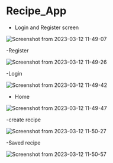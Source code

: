 # Recipe_App

- Login and Register screen

 ![Screenshot from 2023-03-12 11-49-07](https://user-images.githubusercontent.com/47253310/224528150-b8fc5777-9b7b-4494-b563-caf4d61293c1.png)
 
 -Register
 
 ![Screenshot from 2023-03-12 11-49-26](https://user-images.githubusercontent.com/47253310/224528098-69aebbbe-cbb1-4239-9454-f9507acd0b84.png)
 
 -Login
 
 ![Screenshot from 2023-03-12 11-49-42](https://user-images.githubusercontent.com/47253310/224528161-452f8065-61ce-4995-9fbc-523ecc45e695.png)

- Home

![Screenshot from 2023-03-12 11-49-47](https://user-images.githubusercontent.com/47253310/224528172-b214e51b-c2cf-479d-870d-4d14cd70744b.png)

-create recipe

![Screenshot from 2023-03-12 11-50-27](https://user-images.githubusercontent.com/47253310/224528184-f97b1478-8beb-4bde-9c79-dc7faa19e687.png)

-Saved recipe 

![Screenshot from 2023-03-12 11-50-57](https://user-images.githubusercontent.com/47253310/224528188-f389b806-026c-42c1-bc84-5e941c319741.png)
